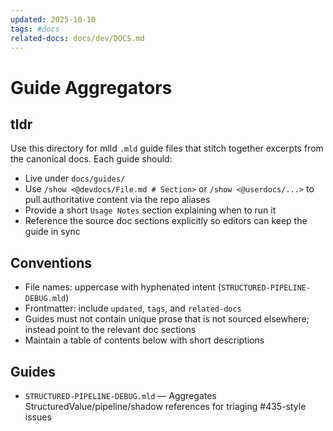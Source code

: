 ```yaml
---
updated: 2025-10-10
tags: #docs
related-docs: docs/dev/DOCS.md
---
```


# Guide Aggregators

## tldr

Use this directory for mlld `.mld` guide files that stitch together excerpts from the canonical docs. Each guide should:
- Live under `docs/guides/`
- Use `/show <@devdocs/File.md # Section>` or `/show <@userdocs/...>` to pull authoritative content via the repo aliases
- Provide a short `Usage Notes` section explaining when to run it
- Reference the source doc sections explicitly so editors can keep the guide in sync

## Conventions

- File names: uppercase with hyphenated intent (`STRUCTURED-PIPELINE-DEBUG.mld`)
- Frontmatter: include `updated`, `tags`, and `related-docs`
- Guides must not contain unique prose that is not sourced elsewhere; instead point to the relevant doc sections
- Maintain a table of contents below with short descriptions

## Guides

- `STRUCTURED-PIPELINE-DEBUG.mld` — Aggregates StructuredValue/pipeline/shadow references for triaging #435-style issues
